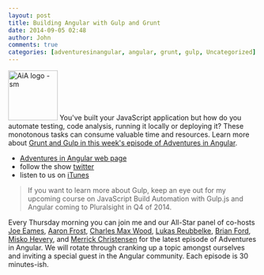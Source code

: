 ```yaml
---
layout: post
title: Building Angular with Gulp and Grunt
date: 2014-09-05 02:48
author: John
comments: true
categories: [adventuresinangular, angular, grunt, gulp, Uncategorized]
---
```

<p><a href="http://adventuresinangular.com"><img src="/wp-content/uploads/2014/08/AiA-logo-sm.png" alt="AiA logo - sm" width="100" height="101" class="alignleft size-full wp-image-32351" /></a> You've built your JavaScript application but how do you automate testing, code analysis, running it locally or deploying it? These monotonous tasks can consume valuable time and resources. Learn more about <a href="http://devchat.tv/adventures-in-angular/006-aia-build-processes">Grunt and Gulp in this week's episode of Adventures in Angular</a>.</p>

<ul>
<li><a href="http://adventuresinangular.com">Adventures in Angular web page</a></li>
<li>follow the show <a href="https://twitter.com/angularpodcast">twitter</a></li>
<li>listen to us on <a href="https://itunes.apple.com/us/podcast/adventures-in-angular/id907361052">iTunes</a></li>
</ul>

<blockquote>
  <p>If you want to learn more about Gulp, keep an eye out for my upcoming course on JavaScript Build Automation with Gulp.js and Angular coming to Pluralsight in Q4 of 2014.</p>
</blockquote>

<p>Every Thursday morning you can join me and our All-Star panel of co-hosts <a href="https://twitter.com/josepheames">Joe Eames</a>, <a href="https://twitter.com/js_dev">Aaron Frost</a>, <a href="https://twitter.com/cmaxw">Charles Max Wood</a>, <a href="https://twitter.com/simpulton">Lukas Reubbelke</a>, <a href="https://twitter.com/briantford">Brian Ford</a>, <a href="https://twitter.com/mhevery">Misko Hevery</a>, and <a href="https://twitter.com/iammerrick">Merrick Christensen</a> for the latest episode of Adventures in Angular. We will rotate through cranking up a topic amongst ourselves and inviting a special guest in the Angular community. Each episode is 30 minutes-ish.</p>

